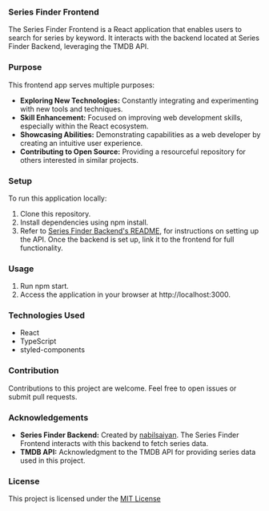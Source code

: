 ### Series Finder Frontend
The Series Finder Frontend is a React application that enables users to search for series by keyword. It interacts with the backend located at Series Finder Backend, leveraging the TMDB API.

### Purpose
This frontend app serves multiple purposes:
- **Exploring New Technologies:** Constantly integrating and experimenting with new tools and techniques.
- **Skill Enhancement:** Focused on improving web development skills, especially within the React ecosystem.
- **Showcasing Abilities:** Demonstrating capabilities as a web developer by creating an intuitive user experience.
- **Contributing to Open Source:** Providing a resourceful repository for others interested in similar projects.
### Setup
To run this application locally:
1. Clone this repository.
2. Install dependencies using npm install.
3. Refer to [Series Finder Backend's README](https://github.com/nabilsaiyan/series-finder-backend), for instructions on setting up the API. Once the backend is set up, link it to the frontend for full functionality.
### Usage
1. Run npm start.
2. Access the application in your browser at http://localhost:3000.
### Technologies Used
- React
- TypeScript
- styled-components

### Contribution
Contributions to this project are welcome. Feel free to open issues or submit pull requests.

### Acknowledgements
- **Series Finder Backend:** Created by [nabilsaiyan](https://github.com/nabilsaiyan). The Series Finder Frontend interacts with this backend to fetch series data.
- **TMDB API:** Acknowledgment to the TMDB API for providing series data used in this project.
### License
This project is licensed under the [MIT License](https://opensource.org/licenses/MIT)
